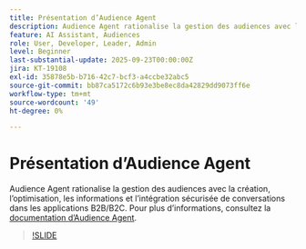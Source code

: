 ```yaml
---
title: Présentation d’Audience Agent
description: Audience Agent rationalise la gestion des audiences avec la création, l’optimisation, les informations et l’intégration sécurisée de conversations dans les applications B2B/B2C.
feature: AI Assistant, Audiences
role: User, Developer, Leader, Admin
level: Beginner
last-substantial-update: 2025-09-23T00:00:00Z
jira: KT-19108
exl-id: 35878e5b-b716-42c7-bcf3-a4ccbe32abc5
source-git-commit: bb87ca5172c6b93e3be8ec8da42829dd9073ff6e
workflow-type: tm+mt
source-wordcount: '49'
ht-degree: 0%

---
```


# Présentation d’Audience Agent

Audience Agent rationalise la gestion des audiences avec la création, l’optimisation, les informations et l’intégration sécurisée de conversations dans les applications B2B/B2C. Pour plus d’informations, consultez la [documentation d’Audience Agent](https://experienceleague.adobe.com/en/docs/experience-cloud-ai/experience-cloud-ai/agents/audience).

>[!SLIDE](audience-agent-overview)
